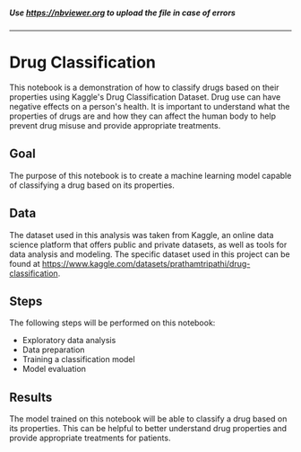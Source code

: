 ##### Use https://nbviewer.org to upload the file in case of errors
---

# Drug Classification
This notebook is a demonstration of how to classify drugs based on their properties using Kaggle's Drug Classification Dataset.
Drug use can have negative effects on a person's health. It is important to understand what the properties of drugs are and how they can affect the human body to help prevent drug misuse and provide appropriate treatments.

## Goal
The purpose of this notebook is to create a machine learning model capable of classifying a drug based on its properties.

## Data

The dataset used in this analysis was taken from Kaggle, an online data science platform that offers public and private datasets, as well as tools for data analysis and modeling. The specific dataset used in this project can be found at https://www.kaggle.com/datasets/prathamtripathi/drug-classification.

## Steps
The following steps will be performed on this notebook:

- Exploratory data analysis
- Data preparation
- Training a classification model
- Model evaluation

## Results
The model trained on this notebook will be able to classify a drug based on its properties. This can be helpful to better understand drug properties and provide appropriate treatments for patients.
